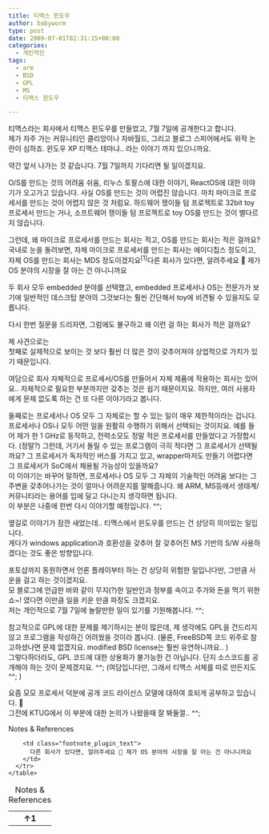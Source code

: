 ```yaml
---
title: 티맥스 윈도우
author: babyworm
type: post
date: 2009-07-01T02:31:15+00:00
categories:
  - 개인적인
tags:
  - arm
  - BSD
  - GPL
  - MS
  - 티맥스 윈도우

---
```

티맥스라는 회사에서 티맥스 윈도우를 만들었고, 7월 7일에 공개한다고 합니다.  
제가 자주 가는 커뮤니티인 클리앙이나 자바월드, 그리고 블로그 스피어에서도 위작 논란이 심하죠. 윈도우 XP 티맥스 테마냐.. 라는 이야기 까지 있으니까요.

약간 앞서 나가는 것 같습니다. 7월 7일까지 기다리면 될 일이겠지요. 

O/S를 만드는 것의 어려움 쉬움, 리누스 토팔스에 대한 이야기, ReactOS에 대한 이야기가 오고가고 있습니다. 사실 OS를 만드는 것이 어렵진 않습니다. 마치 마이크로 프로세서를 만드는 것이 어렵지 않은 것 처럼요. 하드웨어 쟁이들 텀 프로젝트로 32bit toy 프로세서 만드는 거나, 소프트웨어 쟁이들 텀 프로젝트로 toy OS를 만드는 것이 별다르지 않습니다. 

그런데, 왜 마이크로 프로세서를 만드는 회사는 적고, OS를 만드는 회사는 적은 걸까요?  
국내로 눈을 돌려보면, 자체 마이크로 프로세서를 만드는 회사는 에이디칩스 정도이고, 자체 OS를 만드는 회사는 MDS 정도이겠지요<span class="footnote_referrer"><a role="button" tabindex="0" onclick="footnote_moveToReference_1489_385('footnote_plugin_reference_1489_385_1');" onkeypress="footnote_moveToReference_1489_385('footnote_plugin_reference_1489_385_1');" ><sup id="footnote_plugin_tooltip_1489_385_1" class="footnote_plugin_tooltip_text">[1]</sup></a><span id="footnote_plugin_tooltip_text_1489_385_1" class="footnote_tooltip">다른 회사가 있다면, 알려주세요 🙂 제가 OS 분야의 시장을 잘 아는 건 아니니까요</span></span>

두 회사 모두 embedded 분야를 선택했고, embedded 프로세서나 OS는 전문가가 보기에 일반적인 데스크탑 분야의 그것보다는 훨씬 간단해서 toy에 비견될 수 있을지도 모릅니다. 

다시 한번 질문을 드리자면, 그럼에도 불구하고 왜 이런 걸 하는 회사가 적은 걸까요?

제 사견으로는  
첫째로 실제적으로 보이는 것 보다 훨씬 더 많은 것이 갖추어져야 상업적으로 가치가 있기 때문입니다. 

여담으로 회사 자체적으로 프로세서/OS를 만들어서 자체 제품에 적용하는 회사는 있어요.. 자체적으로 필요한 부분까지만 갖추는 것은 쉽기 때문이지요. 하지만, 여러 사용자에게 문제 없도록 하는 건 또 다른 이야기라고 봅니다. 

둘째로는 프로세서나 OS 모두 그 자체로는 할 수 있는 일이 매우 제한적이라는 겁니다.  
프로세서나 OS나 모두 어떤 일을 원활히 수행하기 위해서 선택되는 것이지요. 예를 들어 제가 한 1 GHz로 동작하고, 전력소모도 정말 적은 프로세서를 만들었다고 가정합시다. (정말?) 그런데, 거기서 돌릴 수 있는 프로그램이 극히 적다면 그 프로세서가 선택될까요? 그 프로세서가 독자적인 버스를 가지고 있고, wrapper마저도 만들기 어렵다면 그 프로세서가 SoC에서 채용될 가능성이 있을까요?  
이 이야기는 바꾸어 말하면, 프로세서나 OS 모두 그 자체의 기술적인 어려움 보다는 그 주변을 갖추어나가는 것이 얼마나 어려운지를 말해줍니다. 왜 ARM, MS등에서 생태계/커뮤니티라는 용어를 입에 달고 다니는지 생각하면 됩니다.  
이 부분은 나중에 한번 다시 이야기할 예정입니다. ^^;

옆길로 이야기가 잠깐 새었는데.. 티맥스에서 윈도우를 만드는 건 상당히 의미있는 일입니다.  
게다가 windows application과 호환성을 갖추어 잘 갖추어진 MS 기반의 S/W 사용하겠다는 것도 좋은 방향입니다.&nbsp; 

포토샵까지 동원하면서 언론 플레이부터 하는 건 상당히 위험한 일입니다만, 그만큼 사운을 걸고 하는 것이겠지요.  
모 블로그에 언급한 바와 같이 무지(?)한 일반인과 정부를 속이고 주가와 돈을 먹기 위한 쇼~! 였다면 이만큼 일을 키운 만큼 파장도 크겠지요.  
저는 개인적으로 7월 7일에 놀랄만한 일이 있기를 기원해봅니다. ^^;

참고적으로 GPL에 대한 문제를 제기하시는 분이 많은데, 제 생각에도 GPL을 건드리지 않고 프로그램을 작성하긴 어려웠을 것이라 봅니다. (물론, FreeBSD쪽 코드 위주로 참고하셨나면 문제 없겠지요. modified BSD license는 훨씬 유연하니까요.. )  
그렇다하더라도, GPL 코드에 대한 상용화가 불가능한 건 아닙니다. 단지 소스코드를 공개해야 하는 것이 문제겠지요. ^^; (여담입니다만, 그래서 티맥스 서체를 따로 만든지도 ^^; )

요즘 모모 프로세서 덕분에 공개 코드 라이선스 모델에 대하여 호되게 공부하고 있습니다. 🙂  
그전에 KTUG에서 이 부분에 대한 논의가 나왔을때 잘 봐둘껄.. ^^;



<div class="speaker-mute footnotes_reference_container">
  <div class="footnote_container_prepare">
    <p>
      <span role="button" tabindex="0" class="footnote_reference_container_label pointer" onclick="footnote_expand_collapse_reference_container_1489_385();">Notes & References</span><span role="button" tabindex="0" class="footnote_reference_container_collapse_button" style="display: none;" onclick="footnote_expand_collapse_reference_container_1489_385();">[<a id="footnote_reference_container_collapse_button_1489_385">+</a>]</span>
    </p>
  </div>
  
  <div id="footnote_references_container_1489_385" style="">
    <table class="footnotes_table footnote-reference-container">
      <caption class="accessibility">Notes & References</caption> <tr class="footnotes_plugin_reference_row">
        <th scope="row" class="footnote_plugin_index_combi pointer"  onclick="footnote_moveToAnchor_1489_385('footnote_plugin_tooltip_1489_385_1');">
          <a id="footnote_plugin_reference_1489_385_1" class="footnote_backlink"><span class="footnote_index_arrow">&#8593;</span>1</a>
        </th>
        
        <td class="footnote_plugin_text">
          다른 회사가 있다면, 알려주세요 🙂 제가 OS 분야의 시장을 잘 아는 건 아니니까요
        </td>
      </tr>
    </table>
  </div>
</div>